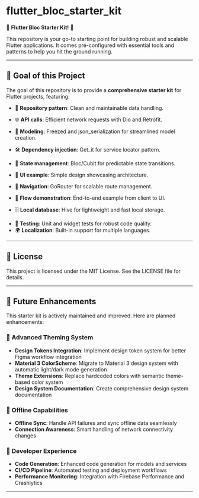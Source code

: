 # flutter_bloc_starter_kit

🚀 **Flutter Bloc Starter Kit!** 🚀

This repository is your go-to starting point for building robust and scalable Flutter applications. It comes pre-configured with essential tools and patterns to help you hit the ground running.

---

## 🌟 Goal of this Project

The goal of this repository is to provide a **comprehensive starter kit** for Flutter projects, featuring:

- 📂 **Repository pattern**: Clean and maintainable data handling.
- 🌐 **API calls**: Efficient network requests with Dio and Retrofit.
- 📝 **Modeling**: Freezed and json_serialization for streamlined model creation.
- 🛠️ **Dependency injection**: Get_it for service locator pattern.
- 🔄 **State management**: Bloc/Cubit for predictable state transitions.

- 🎨 **UI example**: Simple design showcasing architecture.
- 🧭 **Navigation**: GoRouter for scalable route management.
- 🚀 **Flow demonstration**: End-to-end example from client to UI.
- 🗄️ **Local database**: Hive for lightweight and fast local storage.
<!-- - 🔄 **Offline sync**: Handle API failures and sync offline data seamlessly. -->
- 🧪 **Testing**: Unit and widget tests for robust code quality.
- 🌍 **Localization**: Built-in support for multiple languages.

---

## 📜 License

This project is licensed under the MIT License. See the LICENSE file for details.

---

## 🚧 Future Enhancements

This starter kit is actively maintained and improved. Here are planned enhancements:

### 🎨 **Advanced Theming System**
- **Design Tokens Integration**: Implement design token system for better Figma workflow integration
- **Material 3 ColorScheme**: Migrate to Material 3 design system with automatic light/dark mode generation
- **Theme Extensions**: Replace hardcoded colors with semantic theme-based color system
- **Design System Documentation**: Create comprehensive design system documentation

### 🔄 **Offline Capabilities**
- **Offline Sync**: Handle API failures and sync offline data seamlessly
- **Connection Awareness**: Smart handling of network connectivity changes

### 📱 **Developer Experience**
- **Code Generation**: Enhanced code generation for models and services
- **CI/CD Pipeline**: Automated testing and deployment workflows
- **Performance Monitoring**: Integration with Firebase Performance and Crashlytics

---